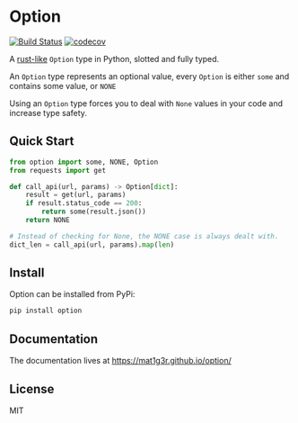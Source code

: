 # Option
[![Build Status](https://travis-ci.org/MaT1g3R/option.svg?branch=master)](https://travis-ci.org/MaT1g3R/option)
[![codecov](https://codecov.io/gh/MaT1g3R/option/branch/master/graph/badge.svg)](https://codecov.io/gh/MaT1g3R/option)

A [rust-like](https://doc.rust-lang.org/std/option/enum.Option.html) `Option` type in Python, slotted and fully typed.

An `Option` type represents an optional value, every `Option` is either `some` and contains some value, or `NONE`

Using an `Option` type forces you to deal with `None` values in your code and increase type safety.

## Quick Start
```Python
from option import some, NONE, Option
from requests import get

def call_api(url, params) -> Option[dict]:
    result = get(url, params)
    if result.status_code == 200:
        return some(result.json())
    return NONE

# Instead of checking for None, the NONE case is always dealt with.
dict_len = call_api(url, params).map(len)
```

## Install
Option can be installed from PyPi:
```bash
pip install option
```

## Documentation
The documentation lives at https://mat1g3r.github.io/option/

## License
MIT
